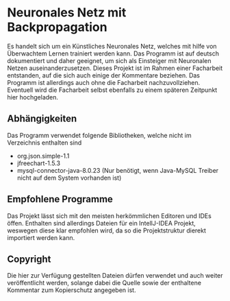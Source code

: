 # Neuronales Netz mit Backpropagation
Es handelt sich um ein Künstliches Neuronales Netz, welches mit hilfe von Überwachtem Lernen trainiert werden kann. 
Das Programm ist auf deutsch dokumentiert und daher geeignet, um sich als Einsteiger mit Neuronalen Netzen auseinanderzusetzen.
Dieses Projekt ist im Rahmen einer Facharbeit entstanden, auf die sich auch einige der Kommentare beziehen. Das Programm ist allerdings auch ohne die Facharbeit nachzuvollziehen. Eventuell wird die Facharbeit selbst ebenfalls zu einem späteren Zeitpunkt hier hochgeladen. 

## Abhängigkeiten
Das Programm verwendet folgende Bibliotheken, welche nicht im Verzeichnis enthalten sind
 - org.json.simple-1.1
 - jfreechart-1.5.3
 - mysql-connector-java-8.0.23 (Nur benötigt, wenn Java-MySQL Treiber nicht auf dem System vorhanden ist)
 
## Empfohlene Programme
Das Projekt lässt sich mit den meisten herkömmlichen Editoren und IDEs öffen. Enthalten sind allerdings Dateien für ein IntellJ-IDEA Projekt, weswegen diese klar empfohlen wird, da so die Projektstruktur dierekt importiert werden kann.

## Copyright
Die hier zur Verfügung gestellten Dateien dürfen verwendet und auch weiter veröffentlicht werden, solange dabei die Quelle sowie der enthaltene Kommentar zum Kopierschutz angegeben ist. 
